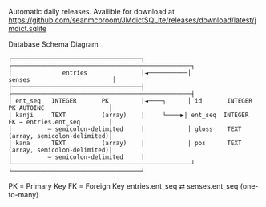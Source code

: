 Automatic daily releases.
Availible for download at https://github.com/seanmcbroom/JMdictSQLite/releases/download/latest/jmdict.sqlite

Database Schema Diagram
```
┌────────────────────────────────────┐            ┌──────────────────────────────────────────────────┐
│              entries               │◄───────────│                    senses                       │
├────────────────────────────────────┤            ├──────────────────────────────────────────────────┤
│ ent_seq   INTEGER       PK         │◄────┐      │ id       INTEGER     PK AUTOINC                  │
│ kanji     TEXT          (array)    │     └────▶│ ent_seq  INTEGER     FK → entries.ent_seq        │
│          – semicolon-delimited     │            │ gloss    TEXT        (array, semicolon-delimited)│
│ kana      TEXT          (array)    │            │ pos      TEXT        (array, semicolon-delimited)│
│          – semicolon-delimited     │            └──────────────────────────────────────────────────┘
└────────────────────────────────────┘
```
PK = Primary Key
FK = Foreign Key
entries.ent_seq ⇄ senses.ent_seq (one-to-many)
